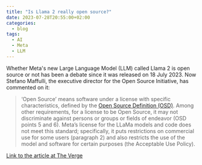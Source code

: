 ```yaml
---
title: "Is Llama 2 really open source?"
date: 2023-07-28T20:55:00+02:00
categories:
  - blog
tags:
  - AI
  - Meta
  - LLM
---
```


Whether Meta's new Large Language Model (LLM) called Llama 2 is open source or not has been a debate since it was released on 18 July 2023.
Now Stefano Maffulli, the executive director for the Open Source Initiative, has commented on it:

> ‘Open Source’ means software under a license with specific characteristics, defined by the [Open Source Definition (OSD)](https://opensource.org/osd/).
> Among other requirements, for a license to be Open Source, it may not discriminate against persons or groups or fields of endeavor (OSD points 5 and 6).
> Meta’s license for the LLaMa models and code does not meet this standard; specifically, it puts restrictions on commercial use for
> some users (paragraph 2) and also restricts the use of the model and software for certain purposes (the Acceptable Use Policy).

[Link to the article at The Verge](https://www.theverge.com/2023/7/26/23809364/meta-keeps-calling-its-new-ai-model-open-source-when-its-not)
